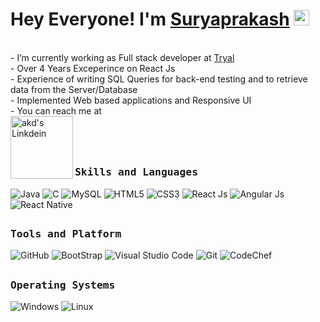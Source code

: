 
# Hey Everyone! I'm [Suryaprakash](https://github.com/suryaprakashdudala) <img src="https://github.com/himanshusharma89/himanshusharma89/blob/master/Hi.gif" width="25px">
<br>
<div>
-  I’m currently working as Full stack developer at <a href="https://www.linkedin.com/company/tryal-inc/mycompany/">Tryal</a>
<br/>
-  Over 4 Years Exceperince on React Js <br/>
-  Experience of writing SQL Queries for back-end testing and to retrieve data from the Server/Database<br/>
-	 Implemented Web based applications and Responsive UI
  <br/>
-  You can reach me at
<br>
<a href="https://www.linkedin.com/in/surya-prakash-309214276/">
  <img align="left" alt="akd's Linkdein" width="100px" src="https://img.shields.io/badge/Linkedin-0A66C2?style=for-the-badge&logo=Linkedin&logoColor=white" />
</a>
<!-- <a href="https://github.com/suryaprakashdudala">
  <img align="left" alt="akd's Github" width="100px" src="https://img.shields.io/badge/Github-181717?style=for-the-badge&logo=Github&logoColor=white" /> -->
</a> 
  <br>
</div>
<br>
<br>

<div>

##
<h3><b><samp>Skills and Languages</samp></b></h3>

![Java](https://img.shields.io/badge/Java-013243?style=flat-square&logo=Java&logoColor=white)
![C](https://img.shields.io/badge/C-27338e?style=flat-square&logo=c&logoColor=white)
![MySQL](https://img.shields.io/badge/MySQL-4479A1?style=flat-square&logo=MySQL&logoColor=white)
![HTML5](https://img.shields.io/badge/HTML5-E34F26?style=flat-square&logo=HTML5&logoColor=white)
![CSS3](https://img.shields.io/badge/CSS3-1572B6?style=flat-square&logo=CSS3&logoColor=white)
![React Js](https://img.shields.io/badge/React%20Js-blue?logo=React&logoColor=white)
![Angular Js](https://img.shields.io/badge/Angular%20Js-red?logo=Angular&logoColor=white)
![React Native](https://img.shields.io/badge/React%20Native-blue?logo=React&logoColor=white)

##
<h3><b><samp>Tools and Platform</samp></b></h3>

![GitHub](https://img.shields.io/badge/GitHub-181717?style=flat-square&logo=github)
![BootStrap](https://img.shields.io/badge/Bootstrap-7952B3?style=flat-square&logo=bootstrap&logoColor=white)
![Visual Studio Code](https://img.shields.io/badge/Visual_Studio_Code-007ACC?style=flat-square&logo=Visual-Studio-Code&logoColor=white)
![Git](https://img.shields.io/badge/Git-F05032?style=flat-square&logo=Git&logoColor=white)
![CodeChef](https://img.shields.io/badge/CodeChef-5B4638?style=flat-square&logo=CodeChef&logoColor=white)

##
<h3><b><samp>Operating Systems</samp></b></h3>

![Windows](https://img.shields.io/badge/Windows-0078D6?style=for-the-badge&logo=windows&logoColor=white)
![Linux](https://img.shields.io/badge/Linux-FCC624?style=for-the-badge&logo=linux&logoColor=black)

<br> 
    
